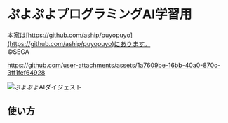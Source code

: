 

# ぷよぷよプログラミングAI学習用
本家は[https://github.com/aship/puyopuyo](https://github.com/aship/puyopuyo)にあります。  
©️SEGA

https://github.com/user-attachments/assets/1a7609be-16bb-40a0-870c-3ff1fef64928


![ぷよぷよAIダイジェスト](https://github.com/user-attachments/assets/670209a7-3e12-484e-8465-b6fbccc546d9)



## 使い方

